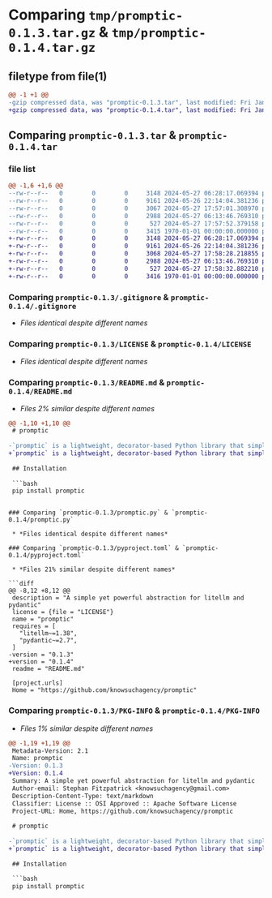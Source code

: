 # Comparing `tmp/promptic-0.1.3.tar.gz` & `tmp/promptic-0.1.4.tar.gz`

## filetype from file(1)

```diff
@@ -1 +1 @@
-gzip compressed data, was "promptic-0.1.3.tar", last modified: Fri Jan  1 00:00:00 2016, max compression
+gzip compressed data, was "promptic-0.1.4.tar", last modified: Fri Jan  1 00:00:00 2016, max compression
```

## Comparing `promptic-0.1.3.tar` & `promptic-0.1.4.tar`

### file list

```diff
@@ -1,6 +1,6 @@
--rw-r--r--   0        0        0     3148 2024-05-27 06:28:17.069394 promptic-0.1.3/.gitignore
--rw-r--r--   0        0        0     9161 2024-05-26 22:14:04.381236 promptic-0.1.3/LICENSE
--rw-r--r--   0        0        0     3067 2024-05-27 17:57:01.308970 promptic-0.1.3/README.md
--rw-r--r--   0        0        0     2988 2024-05-27 06:13:46.769310 promptic-0.1.3/promptic.py
--rw-r--r--   0        0        0      527 2024-05-27 17:57:52.379158 promptic-0.1.3/pyproject.toml
--rw-r--r--   0        0        0     3415 1970-01-01 00:00:00.000000 promptic-0.1.3/PKG-INFO
+-rw-r--r--   0        0        0     3148 2024-05-27 06:28:17.069394 promptic-0.1.4/.gitignore
+-rw-r--r--   0        0        0     9161 2024-05-26 22:14:04.381236 promptic-0.1.4/LICENSE
+-rw-r--r--   0        0        0     3068 2024-05-27 17:58:28.218855 promptic-0.1.4/README.md
+-rw-r--r--   0        0        0     2988 2024-05-27 06:13:46.769310 promptic-0.1.4/promptic.py
+-rw-r--r--   0        0        0      527 2024-05-27 17:58:32.882210 promptic-0.1.4/pyproject.toml
+-rw-r--r--   0        0        0     3416 1970-01-01 00:00:00.000000 promptic-0.1.4/PKG-INFO
```

### Comparing `promptic-0.1.3/.gitignore` & `promptic-0.1.4/.gitignore`

 * *Files identical despite different names*

### Comparing `promptic-0.1.3/LICENSE` & `promptic-0.1.4/LICENSE`

 * *Files identical despite different names*

### Comparing `promptic-0.1.3/README.md` & `promptic-0.1.4/README.md`

 * *Files 2% similar despite different names*

```diff
@@ -1,10 +1,10 @@
 # promptic
 
-`promptic` is a lightweight, decorator-based Python library that simplifies the process of interacting with large language models (LLMs) using [litellm](litellm) With `promptic`, you can effortlessly create prompts, handle input arguments, and receive structured outputs from LLMs, all in under 100 lines of code.
+`promptic` is a lightweight, decorator-based Python library that simplifies the process of interacting with large language models (LLMs) using [litellm](litellm). With `promptic`, you can effortlessly create prompts, handle input arguments, and receive structured outputs from LLMs, all in under 100 lines of code.
 
 ## Installation
 
 ```bash
 pip install promptic
 ```
```

### Comparing `promptic-0.1.3/promptic.py` & `promptic-0.1.4/promptic.py`

 * *Files identical despite different names*

### Comparing `promptic-0.1.3/pyproject.toml` & `promptic-0.1.4/pyproject.toml`

 * *Files 21% similar despite different names*

```diff
@@ -8,12 +8,12 @@
 description = "A simple yet powerful abstraction for litellm and pydantic"
 license = {file = "LICENSE"}
 name = "promptic"
 requires = [
   "litellm~=1.38",
   "pydantic~=2.7",
 ]
-version = "0.1.3"
+version = "0.1.4"
 readme = "README.md"
 
 [project.urls]
 Home = "https://github.com/knowsuchagency/promptic"
```

### Comparing `promptic-0.1.3/PKG-INFO` & `promptic-0.1.4/PKG-INFO`

 * *Files 1% similar despite different names*

```diff
@@ -1,19 +1,19 @@
 Metadata-Version: 2.1
 Name: promptic
-Version: 0.1.3
+Version: 0.1.4
 Summary: A simple yet powerful abstraction for litellm and pydantic
 Author-email: Stephan Fitzpatrick <knowsuchagency@gmail.com>
 Description-Content-Type: text/markdown
 Classifier: License :: OSI Approved :: Apache Software License
 Project-URL: Home, https://github.com/knowsuchagency/promptic
 
 # promptic
 
-`promptic` is a lightweight, decorator-based Python library that simplifies the process of interacting with large language models (LLMs) using [litellm](litellm) With `promptic`, you can effortlessly create prompts, handle input arguments, and receive structured outputs from LLMs, all in under 100 lines of code.
+`promptic` is a lightweight, decorator-based Python library that simplifies the process of interacting with large language models (LLMs) using [litellm](litellm). With `promptic`, you can effortlessly create prompts, handle input arguments, and receive structured outputs from LLMs, all in under 100 lines of code.
 
 ## Installation
 
 ```bash
 pip install promptic
 ```
```

